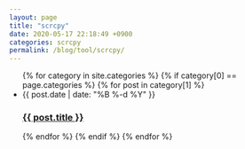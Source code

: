 ```yaml
---
layout: page
title: "scrcpy"
date: 2020-05-17 22:18:49 +0900
categories: scrcpy
permalink: /blog/tool/scrcpy/
---
```


<ul class="post-list"> 
{% for category in site.categories %} 
  {% if category[0] == page.categories %}
    {% for post in category[1] %}
  <li><span class="post-meta">{{ post.date | date: "%B %-d %Y" }}</span>
    <h3>
      <a class="post-link" href="{{site.baseurl}}{{ post.url }}">
        {{ post.title }}
      </a>
    </h3>
  </li>
    {% endfor %}
  {% endif %}
{% endfor %}</ul>

<ul class="post-list"> 
</ul>